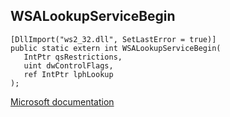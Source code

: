 ## WSALookupServiceBegin

```
[DllImport("ws2_32.dll", SetLastError = true)]
public static extern int WSALookupServiceBegin(
   IntPtr qsRestrictions,
   uint dwControlFlags,
   ref IntPtr lphLookup
);
```

[Microsoft documentation](https://docs.microsoft.com/en-us/windows/win32/api/winsock/nf-winsock-wsalookupservicebegina)
